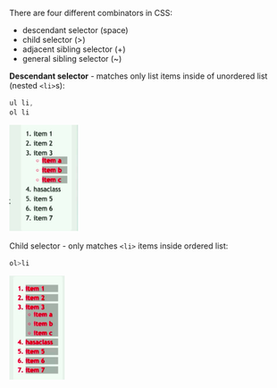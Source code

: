 There are four different combinators in CSS:

* descendant selector (space)
* child selector (>)
* adjacent sibling selector (+)
* general sibling selector (~)

**Descendant selector** - matches only list items inside of unordered list (nested `<li>`s):

```css
ul li,
ol li
```
![descendantSelector](./descendantSelector.png)


Child selector - only matches `<li>` items inside ordered list:

```css
ol>li
```
![childSelector](./childSelector.png)